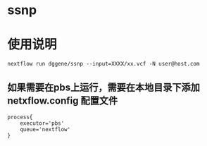 # ssnp

# 使用说明

    nextflow run dggene/ssnp --input=XXXX/xx.vcf -N user@host.com

## 如果需要在pbs上运行，需要在本地目录下添加netxflow.config 配置文件

    process{
        executor='pbs'
        queue='nextflow'
    }
